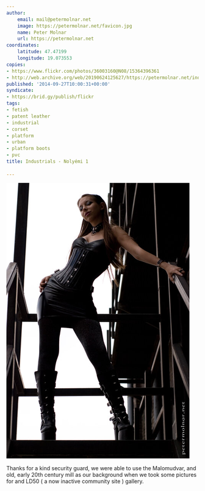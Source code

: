 ```yaml
---
author:
    email: mail@petermolnar.net
    image: https://petermolnar.net/favicon.jpg
    name: Peter Molnar
    url: https://petermolnar.net
coordinates:
    latitude: 47.47199
    longitude: 19.073553
copies:
- https://www.flickr.com/photos/36003160@N08/15364396361
- http://web.archive.org/web/20190624125627/https://petermolnar.net/industrials-nolyemi-1/
published: '2014-09-27T10:00:31+00:00'
syndicate:
- https://brid.gy/publish/flickr
tags:
- fetish
- patent leather
- industrial
- corset
- platform
- urban
- platform boots
- pvc
title: Industrials - Nolyémi 1

---
```


![](industrials-nolyemi-1.jpg)

Thanks for a kind security guard, we were able to use the Malomudvar,
and old, early 20th century mill as our background when we took some
pictures for and LD50 ( a now inactive community site ) gallery.